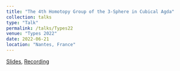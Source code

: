 ```yaml
---
title: "The 4th Homotopy Group of the 3-Sphere in Cubical Agda"
collection: talks
type: "Talk"
permalink: /talks/Types22
venue: "Types 2022"
date: 2022-06-21
location: "Nantes, France"
---
```

[Slides](http://aljungstrom.github.io/files/Types22.pdf), [Recording](https://www.youtube.com/watch?v=P6LNaYMTkMM)
